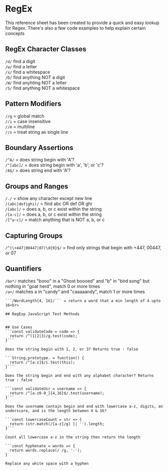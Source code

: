 # RegEx
This reference sheet has been created to provide a quick and easy lookup for Regex. There's also a few code examples to help explain certain concepts

## RegEx Character Classes

```/d/``` find a digit<br>
```/w/``` find a letter<br>
```/s/``` find a whitespace<br>
```/D/``` find anything NOT a digit<br>
```/W/``` find anyhting NOT a letter<br>
```/S/``` find anything NOT a whitespace<br>

## Pattern Modifiers

```//g``` = global match<br>
```//i``` = case insensitive<br>
```//m``` = multiline<br>
```//s``` = treat string as single line<br>

## Boundary Assertions

```/^A/``` = does string begin with 'A'?<br>
```/^[abc]/``` = does string begin with 'a', 'b', or 'c'?<br>
```/A$/``` = does string end with 'A'?<br>

## Groups and Ranges

```/./``` = show any character except new line<br>
```/(abc|def|ghi)/``` = find abc OR def OR ghi<br>
```/[abc]/``` = does a, b, or c exist within the string<br>
```/[a-c]/``` = does a, b, or c exist within the string<br>
```/[^a-c]/``` = match anything that is NOT a, b, or c<br>

## Capturing Groups
```/^(\+447|00447|07)\d{9}$/``` = find only strings that begin with +447, 00447, or 07

## Quantifiers
```/bo*/``` matches "booo" in a "Ghost boooed" and "b" in "bird song" but nothing in "goat herd", match 0 or more times<br>
```/a+/``` matches a in "candy" and "caaaaandy", match 1 or more times<br>
```/e?le?/ matches "el" in "angel" and the "le" in "angle", match 0 or 1 times<br>
```/WordLength{4, 16}/``` = return a word that a min length of 4 upto 16<br>

## RegExp JavaScript Test Methods


## Use Cases
```const validateCode = code => {
  return /^(1|2|3)/g.test(code);
}```

Does the string begin with 1, 2, or 3? Returns true : false

```String.prototype. = function() {
  return /^[a-z]$/i.test(this);
}```

Does the string begin and end with any alphabet character? Returns true : false

```const validateUsr = username => {
  return /^[a-z0-9_]{4,16}$/.test(username);
}```

Does the username contain begin and end with lowercase a-z, digits, an underscore, and is the length between 4 & 16?

```const lowercaseCount = str => {
  return (str.match(/[a-z]/g) || '').length;
}```

Count all lowercase a-z in the string then return the length

```const hyphenate = words => {
  return words.replace(/ /g, '-');
}

Replace any white space with a hyphen
